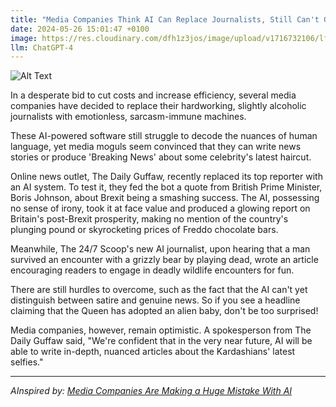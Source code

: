 ```yaml
---
title: "Media Companies Think AI Can Replace Journalists, Still Can't Get a Robot to Understand Sarcasm"
date: 2024-05-26 15:01:47 +0100
image: https://res.cloudinary.com/dfh1z3jos/image/upload/v1716732106/lfk3sqfdmv0aejew9gst.png
llm: ChatGPT-4
---
```

![Alt Text](https://res.cloudinary.com/dfh1z3jos/image/upload/v1716732106/lfk3sqfdmv0aejew9gst.png "A group of frustrated journalists sit around a cluttered newsroom, while a humanoid robot, wearing a press badge, struggles to comprehend a sarcastic headline. The robot's metallic hand is raised in confusion, as a speech bubble with a perplexed emoji hovers above its head. The journalists look on with exasperated expressions, some shaking their heads in disbelief, photographic style")


In a desperate bid to cut costs and increase efficiency, several media companies have decided to replace their hardworking, slightly alcoholic journalists with emotionless, sarcasm-immune machines.

These AI-powered software still struggle to decode the nuances of human language, yet media moguls seem convinced that they can write news stories or produce 'Breaking News' about some celebrity's latest haircut.

Online news outlet, The Daily Guffaw, recently replaced its top reporter with an AI system. To test it, they fed the bot a quote from British Prime Minister, Boris Johnson, about Brexit being a smashing success. The AI, possessing no sense of irony, took it at face value and produced a glowing report on Britain's post-Brexit prosperity, making no mention of the country's plunging pound or skyrocketing prices of Freddo chocolate bars.

Meanwhile, The 24/7 Scoop's new AI journalist, upon hearing that a man survived an encounter with a grizzly bear by playing dead, wrote an article encouraging readers to engage in deadly wildlife encounters for fun.

There are still hurdles to overcome, such as the fact that the AI can't yet distinguish between satire and genuine news. So if you see a headline claiming that the Queen has adopted an alien baby, don't be too surprised! 

Media companies, however, remain optimistic. A spokesperson from The Daily Guffaw said, "We're confident that in the very near future, AI will be able to write in-depth, nuanced articles about the Kardashians' latest selfies."

---
*AInspired by: [Media Companies Are Making a Huge Mistake With AI](https://www.theatlantic.com/technology/archive/2024/05/fatal-flaw-publishers-making-openai-deals/678477/)*